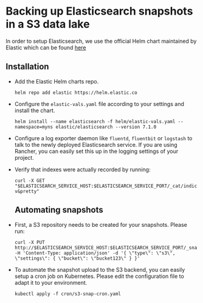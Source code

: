 # Backing up Elasticsearch snapshots in a S3 data lake 
In order to setup Elasticsearch, we use the official Helm chart maintained by Elastic which can be found [here](https://github.com/elastic/helm-charts/tree/master/elasticsearch)

## Installation

* Add the Elastic Helm charts repo.
  ```console
  helm repo add elastic https://helm.elastic.co
  ```
* Configure the `elastic-vals.yaml` file according to your settings and install the chart.
  ```console
  helm install --name elasticsearch -f helm/elastic-vals.yaml --namespace=myns elastic/elasticsearch --version 7.1.0
  ```
* Configure a log exporter daemon like `fluentd`, `fluentbit` or `logstash` to talk to the newly deployed Elasticsearch service. If you are using Rancher, you can easily set this up in the logging settings of your project.

* Verify that indexes were actually recorded by running:
  ```console
  curl -X GET "$ELASTICSEARCH_SERVICE_HOST:$ELASTICSEARCH_SERVICE_PORT/_cat/indices?v&pretty"
  ```
  
  ## Automating snapshots

 * First, a S3 repository needs to be created for your snapshots. Please run:
 
   ```console
   curl -X PUT http://$ELASTICSEARCH_SERVICE_HOST:$ELASTICSEARCH_SERVICE_PORT/_snapshot/$REPOSITORY_NAME -H 'Content-Type: application/json' -d '{ \"type\": \"s3\", \"settings\": { \"bucket\": \"bucket123\" } }'
   ```
  
 * To automate the snapshot upload to the S3 backend, you can easily setup a cron job on Kubernetes. Please edit the configuration file to adapt it to your environment.
  
    ```console
    kubectl apply -f cron/s3-snap-cron.yaml
    ```
    
